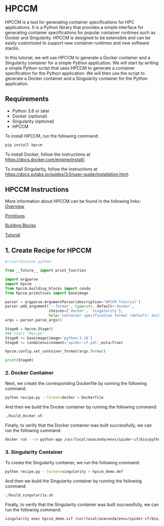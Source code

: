 # HPCCM
HPCCM is a tool for generating container specifications for HPC applications. It is a Python library that provides a simple interface for generating container specifications for popular container runtimes such as Docker and Singularity. HPCCM is designed to be extensible and can be easily customized to support new container runtimes and new software stacks.

In this tutorial, we will use HPCCM to generate a Docker container and a Singularity container for a simple Python application. We will start by writing a simple Python script that uses HPCCM to generate a container specification for the Python application. We will then use the script to generate a Docker container and a Singularity container for the Python application.


## Requirements

- Python 3.6 or later
- Docker (optional)
- Singularity (optional)
- HPCCM

To install HPCCM, run the following command:
```bash
pip install hpccm
```

To install Docker, follow the instructions at https://docs.docker.com/engine/install/.

To install Singularity, follow the instructions at https://docs.sylabs.io/guides/3.0/user-guide/installation.html.


## HPCCM Instructions

More information about HPCCM can be found in the following links:
[Overview](https://github.com/NVIDIA/hpc-container-maker/tree/master/docs)

[Primitives](https://github.com/NVIDIA/hpc-container-maker/blob/master/docs/primitives.md)

[Building Blocks](https://github.com/NVIDIA/hpc-container-maker/blob/master/docs/building_blocks.md)

[Tutorial](https://github.com/NVIDIA/hpc-container-maker/blob/master/docs/tutorial.md)


## 1. Create Recipe for HPCCM

```python
#!/usr/bin/env python

from __future__ import print_function

import argparse
import hpccm
from hpccm.building_blocks import conda
from hpccm.primitives import baseimage

parser = argparse.ArgumentParser(description='HPCCM Tutorial')
parser.add_argument('--format', type=str, default='docker',
                    choices=['docker', 'singularity'],
                    help='Container specification format (default: docker)')
args = parser.parse_args()

Stage0 = hpccm.Stage()
### Start "Recipe"
Stage0 += baseimage(image='python:3.10')
Stage0 += conda(environment='spider-cf.yml',eula=True)

hpccm.config.set_container_format(args.format)

print(Stage0)
```

### 2. Docker Container

Next, we create the corresponding Dockerfile by running the following command:
```bash
python recipe.py --format=docker > Dockerfile
```
And then we build the Docker container by running the following command:
```bash
./build_docker.sh
```
Finally, to verify that the Docker container was built successfully, we can run the following command:
```bash
docker run --rm python-app /usr/local/anaconda/envs/spider-cf/bin/python -c "import tensorflow as tf; print(tf.__version__)"
```

### 3. Singularity Container
To create the Singularity container, we run the following command:
```bash
python recipe.py --format=singularity > hpccm_demo.def
```
And then we build the Singularity container by running the following command:
```bash
./build_singularity.sh
```
Finally, to verify that the Singularity container was built successfully, we can run the following command:
```bash
singularity exec hpccm_demo.sif /usr/local/anaconda/envs/spider-cf/bin/python -c "import tensorflow as tf; print(tf.__version__)"
```